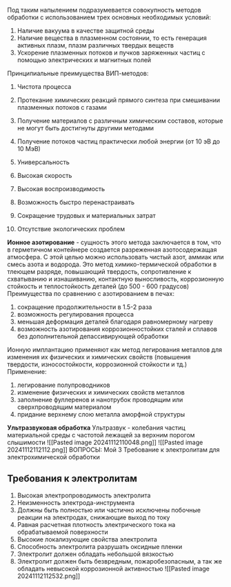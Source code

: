 Под таким напылением подразумевается совокупность методов обработки с использованием трех основных необходимых условий:
1. Наличие вакуума в качестве защитной среды
2. Наличие вещества в плазменном состоянии, то есть генерация активных плазм, плазм различных твердых веществ
3. Ускорение плазменных потоков и пучков заряженных частиц с помощью электрических и магнитных полей

Принципиальные преимущества ВИП-методов:
1. Чистота процесса
2. Протекание химических реакций прямого синтеза при смешивании плазменных потоков с газами
3. Получение материалов с различным химическим составов, которые не могут быть достигнуты другими методами
4. Получение потоков частиц практически любой энергии (от 10 эВ до 10 МэВ)

1. Универсальность
2. Высокая скорость
3. Высокая воспроизводимость
4. Возможность быстро перенастраивать
5. Сокращение трудовых и материальных затрат
6. Отсутствие экологических проблем

**Ионное азотирование** - сущность этого метода заключается в том, что в герметичном контейнере создается разреженная азотосодержащая атмосфера. С этой целью можно использовать чистый азот, аммиак или смесь азота и водорода.
Это метод химико-термической обработки в тлеющем разряде, повышающий твердость, сопротивление к схватыванию и изнашиванию, контактную выносливость, коррозионную стойкость и теплостойкость деталей (до 500 - 600 градусов)
Преимущества по сравнению с азотированием в печах:
1. сокращение продолжительности в 1.5-2 раза
2. возможность регулирования процесса
3. меньшая деформация деталей благодаря равномерному нагреву
4. возможность азотирования коррозионностойких сталей и сплавов без дополнительной депассивирующей обработки

Ионную имплантацию применяют как метод легирования металлов для изменения их физических и химических свойств (повышения твердости, износостойкости, коррозионной стойкости и тд.) 
Применение:
1. легирование полупроводников
2. изменение физических и химических свойств металлов
3. заполнение фуллеренов и нанотрубок проводящим или сверхпроводящим материалом
4. придание верхнему слою металла аморфной структуры

**Ультразвуковая обработка**
Ультразвук - колебания частиц материальной среды с частотой лежащей за верхним порогом слышимости
![[Pasted image 20241112110048.png]]
![[Pasted image 20241112112112.png]]
ВОПРОСЫ:
Мой 3
Требование к электролитам для электрохимической обработки
## Требования к электролитам
1. Высокая электропроводимость электролита
2. Неизменность электрода-инструмента
3. Должны быть полностью или частично исключены побочные реакции на электродах, снижающие выход по току
4. Равная расчетная плотность электрического тока на обрабатываемой поверхности
5. Высокие локализующие свойства электролита
6. Способность электролита разрушать оксидные пленки
7. Электролит должен обладать небольшой вязкостью
8. Электролит должен быть безвредным, пожаробезопасным, а так же обладать невысокой коррозионной активностью
![[Pasted image 20241112112532.png]]
